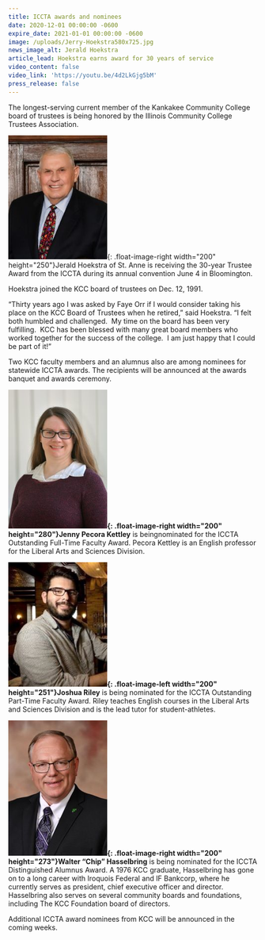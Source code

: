 ```yaml
---
title: ICCTA awards and nominees
date: 2020-12-01 00:00:00 -0600
expire_date: 2021-01-01 00:00:00 -0600
image: /uploads/Jerry-Hoekstra580x725.jpg
news_image_alt: Jerald Hoekstra
article_lead: Hoekstra earns award for 30 years of service
video_content: false
video_link: 'https://youtu.be/4d2LkGjg5bM'
press_release: false
---
```

The longest-serving current member of the Kankakee Community College board of trustees is being honored by the Illinois Community College Trustees Association.

![](/uploads/jerry-hoekstra200x250.jpg){: .float-image-right width="200" height="250"}Jerald Hoekstra of St. Anne is receiving the 30-year Trustee Award from the ICCTA during its annual convention June 4 in Bloomington.

Hoekstra joined the KCC board of trustees on Dec. 12, 1991.

“Thirty years ago I was asked by Faye Orr if I would consider taking his place on the KCC Board of Trustees when he retired,” said Hoekstra. “I felt both humbled and challenged.&nbsp; My time on the board has been very fulfilling.&nbsp; KCC has been blessed with many great board members who worked together for the success of the college.&nbsp; I am just happy that I could be part of it\!”

Two KCC faculty members and an alumnus also are among nominees for statewide ICCTA awards. The recipients will be announced at the awards banquet and awards ceremony.

**![](/uploads/jenny-pecora-kettley200x280.jpg){: .float-image-right width="200" height="280"}Jenny Pecora Kettley** is beingnominated for the ICCTA Outstanding Full-Time Faculty Award. Pecora Kettley is an English professor for the Liberal Arts and Sciences Division.

**![](/uploads/josh-riley200x250.jpg){: .float-image-left width="200" height="251"}Joshua Riley** is being nominated for the ICCTA Outstanding Part-Time Faculty Award. Riley teaches English courses in the Liberal Arts and Sciences Division and is the lead tutor for student-athletes.

**![](/uploads/chip-hasselbring200x273.jpg){: .float-image-right width="200" height="273"}Walter “Chip” Hasselbring** is being nominated for the ICCTA Distinguished Alumnus Award. A 1976 KCC graduate, Hasselbring has gone on to a long career with Iroquois Federal and IF Bankcorp, where he currently serves as president, chief executive officer and director. Hasselbring also serves on several community boards and foundations, including The KCC Foundation board of directors.

Additional ICCTA award nominees from KCC will be announced in the coming weeks.
